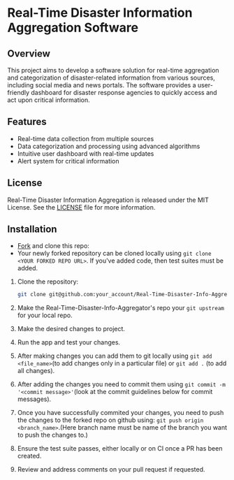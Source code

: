 # Real-Time Disaster Information Aggregation Software

## Overview
This project aims to develop a software solution for real-time aggregation and categorization of disaster-related information from various sources, including social media and news portals. The software provides a user-friendly dashboard for disaster response agencies to quickly access and act upon critical information.

## Features
- Real-time data collection from multiple sources
- Data categorization and processing using advanced algorithms
- Intuitive user dashboard with real-time updates
- Alert system for critical information

## License
Real-Time Disaster Information Aggregation is released under the MIT License. See the [LICENSE](https://github.com/btwshivam/Real-Time-Disaster-Info-Aggregator/blob/main/LICENSE) file for more information.

## Installation
- [Fork](https://github.com/btwshivam/Real-Time-Disaster-Info-Aggregator/fork) and clone this repo:
- Your newly forked repository can be cloned locally using `git clone <YOUR FORKED REPO URL>`.
If you've added code, then test suites must be added.
1. Clone the repository:
   ```bash
   git clone git@github.com:your_account/Real-Time-Disaster-Info-Aggregator.git

2.  Make the Real-Time-Disaster-Info-Aggregator's repo your `git upstream` for your local repo.

3. Make the desired changes to project.

4. Run the app and test your changes.

5. After making changes you can add them to git locally using `git add <file_name>`(to add changes only in a particular file) or `git add .` (to add all changes).

6. After adding the changes you need to commit them using `git commit -m '<commit message>'`(look at the commit guidelines below for commit messages).

7. Once you have successfully commited your changes, you need to push the changes to the forked repo on github using: `git push origin <branch_name>`.(Here branch name must be name of the branch you want to push the changes to.)

8. Ensure the test suite passes, either locally or on CI once a PR has been created.

9. Review and address comments on your pull request if requested.

